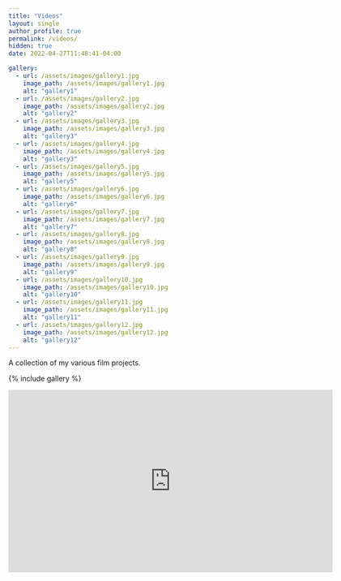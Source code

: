 ```yaml
---
title: "Videos"
layout: single
author_profile: true
permalink: /videos/
hidden: true
date: 2022-04-27T11:48:41-04:00

gallery:
  - url: /assets/images/gallery1.jpg
    image_path: /assets/images/gallery1.jpg
    alt: "gallery1"
  - url: /assets/images/gallery2.jpg
    image_path: /assets/images/gallery2.jpg
    alt: "gallery2"
  - url: /assets/images/gallery3.jpg
    image_path: /assets/images/gallery3.jpg
    alt: "gallery3"
  - url: /assets/images/gallery4.jpg
    image_path: /assets/images/gallery4.jpg
    alt: "gallery3"
  - url: /assets/images/gallery5.jpg
    image_path: /assets/images/gallery5.jpg
    alt: "gallery5"
  - url: /assets/images/gallery6.jpg
    image_path: /assets/images/gallery6.jpg
    alt: "gallery6"
  - url: /assets/images/gallery7.jpg
    image_path: /assets/images/gallery7.jpg
    alt: "gallery7"
  - url: /assets/images/gallery8.jpg
    image_path: /assets/images/gallery8.jpg
    alt: "gallery8"
  - url: /assets/images/gallery9.jpg
    image_path: /assets/images/gallery9.jpg
    alt: "gallery9"
  - url: /assets/images/gallery10.jpg
    image_path: /assets/images/gallery10.jpg
    alt: "gallery10"
  - url: /assets/images/gallery11.jpg
    image_path: /assets/images/gallery11.jpg
    alt: "gallery11"
  - url: /assets/images/gallery12.jpg
    image_path: /assets/images/gallery12.jpg
    alt: "gallery12"
---
```


A collection of my various film projects.

{% include gallery %}

<iframe title="vimeo-player" src="https://player.vimeo.com/video/100040046?h=b33ce6b6a2" width="640" height="360" frameborder="0" allowfullscreen></iframe>
